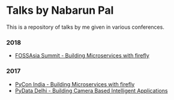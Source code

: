 <h1>Talks by Nabarun Pal</h1>
<p>This is a repository of talks by me given in various conferences.</p>

<h3>2018</h3>
<ul>
    <li><a href="/fas2018/" target=_blank>FOSSAsia Summit - Building Microservices with firefly</a></li>
</ul>

<h3>2017</h3>
<ul>
    <li><a href="/pyconin2017/" target=_blank>PyCon India - Building Microservices with firefly</a></li>
    <li><a href="/pydatadel2017/" target=_blank>PyData Delhi - Building Camera Based Intelligent Applications</a></li>
</ul>
